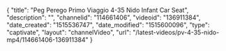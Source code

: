 {
    "title": "Peg Perego Primo Viaggio 4-35 Nido Infant Car Seat",
    "description": "",
    "channelid": "114661406",
    "videoid": "136911384",
    "date_created": "1515536747",
    "date_modified": "1515600096",
    "type": "captivate",
    "layout": "channelVideo",
    "url": "\/latest-videos\/pv-4-35-nido-mp4\/114661406-136911384"
}